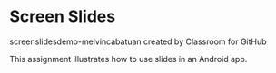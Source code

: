 # Screen Slides

screenslidesdemo-melvincabatuan created by Classroom for GitHub

This assignment illustrates how to use slides in an Android app. 




